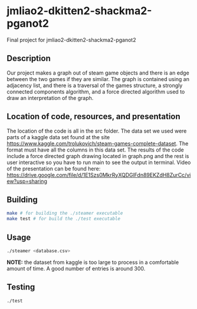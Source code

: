 # jmliao2-dkitten2-shackma2-pganot2
Final project for jmliao2-dkitten2-shackma2-pganot2

## Description
Our project makes a graph out of steam game objects and there is an
edge between the two games if they are similar. The graph is contained
using an adjacency list, and there is a traversal of the games
structure, a strongly connected components algorithm, and a force
directed algorithm used to draw an interpretation of the graph.

## Location of code, resources, and presentation
The location of the code is all in the src folder. The data set we
used were parts of a kaggle data set found at the site
https://www.kaggle.com/trolukovich/steam-games-complete-dataset. The
format must have all the columns in this data set. The results of the
code include a force directed graph drawing located in graph.png and
the rest is user interactive so you have to run main to see the output
in terminal.
Video of the presentation can be found here: https://drive.google.com/file/d/1E1Szs0MkrRyXQDGlFdn89EKZdH8ZurCc/view?usp=sharing

## Building
```bash
make # for building the ./steamer executable
make test # for build the ./test executable
```

## Usage
```bash
./steamer <database.csv>
```

**NOTE:** the dataset from kaggle is too large to process in a
comfortable amount of time.  A good number of entries is around 300.

## Testing
```bash
./test
```
